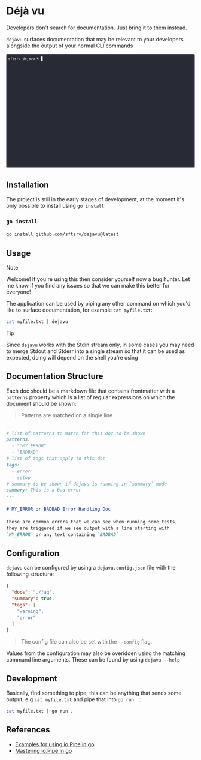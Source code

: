 # Déjà vu

Developers don't search for documentation. Just bring it to them instead.

`dejavu` surfaces documentation that may be relevant to your developers alongside the output of your normal CLI commands

![dejavu in action](./images/demo.gif)

## Installation

The project is still in the early stages of development, at the moment it's only possible to install using `go install`

### `go install`

```sh
go install github.com/sftsrv/dejavu@latest
```

## Usage

> [!NOTE]  
> Welcome! If you're using this then consider yourself now a bug hunter. Let me know if you find any issues so that we can make this better for everyone!

The application can be used by piping any other command on which you'd like to surface documentation, for example `cat myfile.txt`:

```sh
cat myfile.txt | dejavu
```

> [!TIP]
> Since `dejavu` works with the Stdin stream only, in some cases you may need to merge Stdout and Stderr into a single stream so that it can be used as expected, doing will depend on the shell you're using

## Documentation Structure

Each doc should be a markdown file that contains frontmatter with a `patterns` property which is a list of regular expressions on which the document should be shown:

> Patterns are matched on a single line

```md
---
# list of patterns to match for this doc to be shown
patterns:
  - "^MY_ERROR"
  - "BADBAD"
# list of tags that apply to this doc
tags:
  - error
  - setup
# summary to be shown if dejavu is running in `summary` mode
summary: This is a bad error
---

# MY_ERROR or BADBAD Error Handling Doc

These are common errors that we can see when running some tests,
they are triggered if we see output with a line starting with
`MY_ERROR` or any text containing `BADBAD`
```

## Configuration

`dejavu` can be configured by using a `dejavu.config.json` file with the following structure:

```json
{
  "docs": "./faq",
  "summary": true,
  "tags": [
    "warning",
    "error"
  ]
}
```

> The config file can also be set with the `--config` flag.

Values from the configuration may also be overidden using the matching command line arguments. These can be found by using `dejavu --help`


## Development

Basically, find something to pipe, this can be anything that sends some output, e.g `cat myfile.txt` and pipe that into `go run .`:

```sh
cat myfile.txt | go run .
```

## References

- [Examples for using io.Pipe in go](https://www.zupzup.org/io-pipe-go/index.html)
- [Mastering io.Pipe in go](https://medium.com/@0xgotznit/mastering-io-pipe-in-go-ca8686150b5e)
